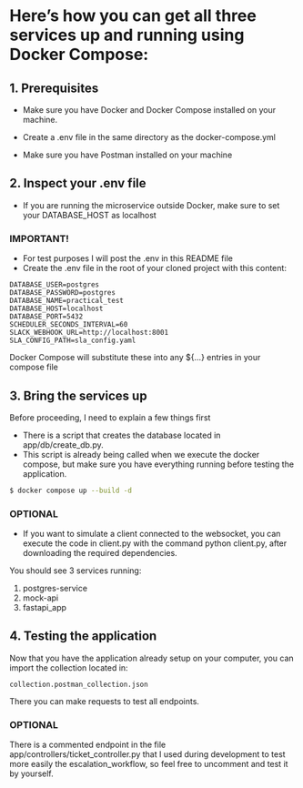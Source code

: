# Here’s how you can get all three services up and running using Docker Compose:

## 1. Prerequisites

- Make sure you have Docker and Docker Compose installed on your machine.

- Create a .env file in the same directory as the docker-compose.yml

- Make sure you have Postman installed on your machine

## 2. Inspect your .env file

- If you are running the microservice outside Docker, make sure to set your DATABASE_HOST as localhost

### IMPORTANT!

- For test purposes I will post the .env in this README file
- Create the .env file in the root of your cloned project with this content:

```
DATABASE_USER=postgres
DATABASE_PASSWORD=postgres
DATABASE_NAME=practical_test
DATABASE_HOST=localhost
DATABASE_PORT=5432
SCHEDULER_SECONDS_INTERVAL=60
SLACK_WEBHOOK_URL=http://localhost:8001
SLA_CONFIG_PATH=sla_config.yaml
```

Docker Compose will substitute these into any ${...} entries in your compose file

## 3. Bring the services up

Before proceeding, I need to explain a few things first

- There is a script that creates the database located in app/db/create_db.py.
- This script is already being called when we execute the docker compose, but make sure you have everything running before testing the application.

```bash
$ docker compose up --build -d
```

### OPTIONAL 
- If you want to simulate a client connected to the websocket, you can execute the code in client.py with the command python client.py, after downloading the required dependencies.

You should see 3 services running:
1. postgres-service
2. mock-api
3. fastapi_app

## 4. Testing the application

Now that you have the application already setup on your computer, you can import the collection located in:

```
collection.postman_collection.json
```

There you can make requests to test all endpoints.

### OPTIONAL

There is a commented endpoint in the file app/controllers/ticket_controller.py that I used during development to test more easily the escalation_workflow, so feel free to uncomment and test it by yourself.